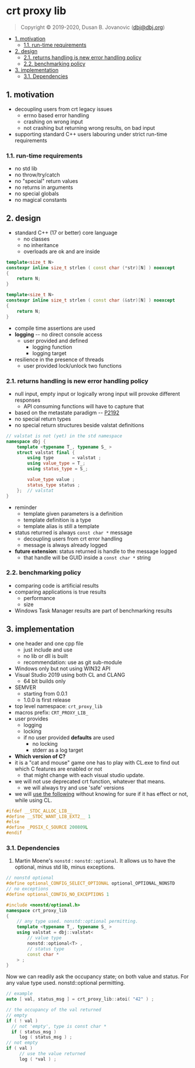 
<h1>crt proxy lib</h1>

> Copyright &copy; 2019-2020, Dusan B. Jovanovic (dbj@dbj.org)

- [1. motivation](#1-motivation)
  - [1.1. run-time requirements](#11-run-time-requirements)
- [2. design](#2-design)
  - [2.1. returns handling is new error handling policy](#21-returns-handling-is-new-error-handling-policy)
  - [2.2. benchmarking policy](#22-benchmarking-policy)
- [3. implementation](#3-implementation)
  - [3.1. Dependencies](#31-dependencies)

## 1. motivation

- decoupling users from crt legacy issues
    - errno based error handling
    - crashing on wrong input
    - not crashing but returning wrong results, on bad input
- supporting standard C++ users labouring under strict run-time requirements

### 1.1. run-time requirements
- no std lib
- no throw/try/catch
- no "special" return values 
- no returns in arguments
- no special globals
- no magical constants

## 2. design

- standard C++ (17 or better) core language
  - no classes
  - no inheritance
  - overloads are ok and are inside
```cpp
template<size_t N>
constexpr inline size_t strlen ( const char (*str)[N] ) noexcept
{
    return N;
}

template<size_t N>
constexpr inline size_t strlen ( const char (&str)[N] ) noexcept
{
    return N;
}
```
- compile time assertions are used
- **logging** -- no direct console access
    -  user provided and defined
       -  logging function
       -  logging target 
-  resilience in the presence of threads
   -  user provided lock/unlock two functions

### 2.1. returns handling is new error handling policy

- null input, empty input or logically wrong input will provoke different responses
  - API consuming functions will have to capture that
- based on the metastate paradigm -- [P2192](https://gitlab.com/dbjdbj/valstat/-/blob/07ce13ab26f662c7301a463fee55dc21cbd7a585/P2192R2.md)
- no special return types
- no special return structures beside valstat definitions
```cpp
// valstat is not (yet) in the std namespace
namespace dbj {
    template <typename T_, typename S_ >
    struct valstat final {
        using type       = valstat ;
        using value_type = T_;
        using status_type = S_;

        value_type value ;
        status_type status ;
    };  // valstat 
}
```
- reminder
    - template given parameters is a definition
    - template definition is a type
    - template alias is still a template
- status returned is always `const char *` message
  - decoupling users from crt error handling
  - message is always already logged
- **future extension**: status returned is handle to the message logged
   -  that handle will be GUID inside a `const char *` string

### 2.2. benchmarking policy

- comparing code is artificial results
- comparing applications is true results
  - performance
  - size
- Windows Task Manager results are part of benchmarking results


## 3. implementation

- one header and one cpp file
   - just include and use
   - no lib or dll is built
   - recommendation: use as git sub-module
- Windows only but not using WIN32 API
- Visual Studio 2019 using both CL and CLANG
  - 64 bit builds only
- SEMVER 
  - starting from 0.0.1
  - 1.0.0 is first release
- top level namespace: `crt_proxy_lib`
- macros prefix: `CRT_PROXY_LIB_`
- user provides 
  - logging
  - locking
  - if no user provided **defaults** are used
    - no locking
    - stderr as a log target
- **Which version of C?**
- it is a "cat and mouse" game one has to play with CL.exe to find out which C features are enabled or not
  - that might change with each visual studio update.
- we will not use deprecated crt function, whatever that means.
  - we will always try and use 'safe' versions
- we will [use the following](https://en.cppreference.com/w/c/experimental/dynamic) without knowing for sure if it has effect or not, while using CL.
```cpp
#ifdef __STDC_ALLOC_LIB__
#define __STDC_WANT_LIB_EXT2__ 1
#else
#define _POSIX_C_SOURCE 200809L
#endif
```

### 3.1. Dependencies

1. Martin Moene's `nonstd` : `nonstd::optional`.
   It allows us to have the optional, minus std lib, minus exceptions.
```cpp
// nonstd optional
#define optional_CONFIG_SELECT_OPTIONAL optional_OPTIONAL_NONSTD
// no exceptions
#define optional_CONFIG_NO_EXCEPTIONS 1

#include <nonstd/optional.h>
namespace crt_proxy_lib 
{
    // any type used. nonstd::optional permitting.
    template <typename T_, typename S_ >
    using valstat = dbj::valstat<
        // value type
        nonstd::optional<T> ,
        // status type
        const char *
    > ;
}
```
Now we can readily ask the occupancy state; on both value and status. For any value type used. nonstd::optional permitting.
```cpp
// example
auto [ val, status_msg ] = crt_proxy_lib::atoi( "42" ) ;

// the occupancy of the val returned
// empty
if ( ! val )
  // not 'empty', type is const char *
  if ( status_msg )
     log ( status_msg ) ;
// not empty
if ( val ) 
     // use the value returned
     log ( *val ) ;    
```

